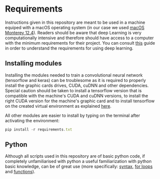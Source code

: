# Requirements

Instructions given in this repository are meant to be used in a machine equiped with a
macOS operating system (in our case we used [macOS Monterey 12.4](https://support.apple.com/fr-fr/HT213257)). 
Readers should be aware that deep Learning is very computationally intensive and therefore 
should have access to a computer with the minimum requirements for their project.
You can consult [this](https://timdettmers.com/2018/12/16/deep-learning-hardware-guide/) guide in order to understand the requirements for using deep learning.

## Installing modules

Installing the modules needed to train a convolutional neural network (tensorflow and keras) can be troublesome as
it is required to properly install the graphic cards drives, CUDA, cuDNN and other dependencies. Special caution should be 
taken to install a tensorflow version that is compatible with the machine's CUDA and cuDNN versions, 
to install the right CUDA version for the machine's graphic card and to install tensorflow on the created virtual environment
as explained [here](https://github.com/yassine-rd/bird_species_classification/blob/master/requirements/TENSORFLOW.md).

All other modules are easier to install by typing on the terminal after activating the environment:

```javascript
pip install -r requirements.txt
```

## Python

Although all scripts used in this repository are of basic python code, if completely unfamiliarised with python 
a useful familiarization with python basic knowledge, can be of great use
(more specifically: [syntax]( https://www.w3schools.com/python/python_syntax.asp),
[for loops]( https://www.w3schools.com/python/python_for_loops.asp) and
[functions]( https://www.w3schools.com/python/python_functions.asp)).